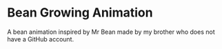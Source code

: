 # Bean Growing Animation
A bean animation inspired by Mr Bean made by my brother who does not have a GitHub account.

